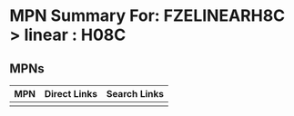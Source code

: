 



# MPN Summary For: FZELINEARH8C > linear : H08C

## MPNs
  

|MPN|Direct Links|Search Links|
| :--- | :--- | :--- |
||||
